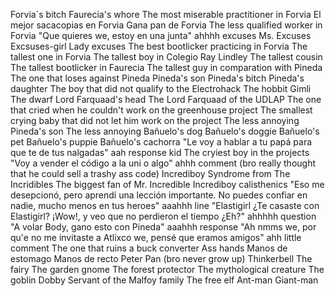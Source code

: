 Forvia´s bitch
Faurecia's whore
The most miserable practitioner in Forvia
El mejor sacacopias en Forvia
Gana pan de Forvia
The less qualified worker in Forvia
"Que quieres we, estoy en una junta" ahhhh excuses
Ms. Excuses
Excsuses-girl
Lady excuses
The best bootlicker practicing in Forvia
The tallest one in Forvia
The tallest boy in Colegio Ray Lindley
The tallest cousin
The tallest bootlicker in Faurecia
The tallest guy in comparation with Pineda
The one that loses against Pineda
Pineda's son
Pineda's bitch
Pineda's daughter
The boy that did not qualify to the Electrohack
The hobbit
Gimli
The dwarf
Lord Farquaad's head
The Lord Farquaad of the UDLAP
The one that cried when he couldn't work on the greenhouse project
The smallest crying baby that did not let him work on the project
The less annoying Pineda's son
The less annoying Bañuelo's dog
Bañuelo's doggie
Bañuelo's pet
Bañuelo's puppie
Bañuelo's cachorra
"Le voy a hablar a tu papá para que te de tus nalgadas" aah response kid
The cryiest boy in the projects
"Voy a vender el código a la uni o algo" ahhh comment (bro really thought that he could sell a trashy ass code)
Incrediboy
Syndrome from The Incridibles
The biggest fan of Mr. Incredible
Incrediboy calisthenics
"Eso me desepcionó, pero aprendí una lección importante. No puedes confiar en nadie, mucho menos en tus heroes" aaahhh line
"Elastigirl ¿Te casaste con Elastigirl? ¡Wow!, y veo que no perdieron el tiempo ¿Eh?" ahhhhh question
"A volar Body, gano esto con Pineda" aaahhh response
"Ah nmms we, por qu'e no me invitaste a Atlixco we, pensé que eramos amigos" ahh little comment
The one that ruins a buck converter
Ass hands
Manos de estomago
Manos de recto
Peter Pan (bro never grow up)
Thinkerbell
The fairy
The garden gnome
The forest protector
The mythological creature
The goblin
Dobby
Servant of the Malfoy family
The free elf
Ant-man
Giant-man
